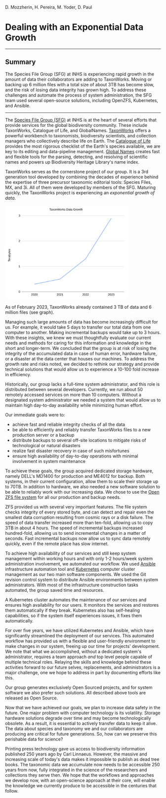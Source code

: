 D. Mozzherin, H. Pereira, M. Yoder, D. Paul

# Dealing with an Exponential Data Growth

-----

## Summary

The Species File Group (SFG) at INHS is experiencing rapid growth in the amount of data their collaborators are adding to TaxonWorks.
Moving or backing up 6 million files with a total size of about 3TB has become slow, and the risk of losing data integrity has grown high.
To address these challenges and automate the process of system administration, the SFG team used several open-source solutions, including OpenZFS, Kubernetes, and Ansible.

----

The [Species File Group (SFG)](https://speciesfilegroup.org/) at INHS is at the heart of several efforts that provide services for the global biodiversity community.  These include TaxonWorks, Catalogue of Life, and GlobalNames.
[TaxonWorks](https://taxonworks.org/) offers a powerful workbench to taxonomists, biodiversity scientists, and collection managers who collectively describe life on Earth. The [Catalogue of Life](https://www.catalogueoflife.org/) provides the most rigorous checklist of the Earth's species available, we are key to its editing and data-pipeline management.
[Global Names](https://globalnames.org/) creates fast and flexible tools for the parsing, detecting, and resolving of scientific names and powers up Biodiversity Heritage Library's name index.

TaxonWorks serves as the cornerstone project of our group. It is a 3rd generation tool developed by combining the decades of experience behind the expertise of three precursor taxonomic editorial tools: Species Files, MX, and 3i.
All of them were developed by members of the SFG.
Maturing quickly, the TaxonWorks project is experiencing an _exponential growth of data_.

<img src="./tw-data.png" alt="TaxonWorks Data Growth" width="400" />

As of February 2023, TaxonWorks already contained 3 TB of data and 6 million files (see graph).

Managing such large amounts of data has become increasingly difficult for us.
For example, it would take 5 days to transfer our total data from one computer to another. Making incremental backups would take up to 3 hours.
With these insights, we knew we must thoughtfully evaluate our current needs and methods for caring for this information and knowledge in the short and longer-term.
We concluded that the group is at risk of losing the integrity of the accumulated data in case of human error, hardware failure, or a disaster at the data center that houses our machines.
To address the growth rate and risks noted, we decided to rethink our strategy and provide technical solutions that would allow us to experience a 10-100 fold increase in efficiency.

Historically, our group lacks a full-time system administrator, and this role is distributed between several developers.
Currently, we run about 50 remotely accessed services on more than 10 computers.
Without a designated system administrator we needed a system that would allow us to maintain high day-to-day availability while minimizing human effort.

Our immediate goals were to:

- achieve fast and reliable integrity checks of all the data
- be able to efficiently and reliably transfer TaxonWorks files to a new production server or a backup
- distribute backups to several off-site locations to mitigate risks of technological or natural disasters
- realize fast disaster recovery in case of such misfortunes
- ensure high availability of day-to-day operations with minimal involvement in system maintenance

To achieve these goals, the group acquired dedicated storage hardware, namely DELL's MD1400 for production and ME4012 for backup.
Both systems, in their current configuration, allow them to scale their storage up to 70TB.
In addition to hardware, we also needed a new software solution to be able to reliably work with our increasing data.
We chose to use the [Open ZFS file system](https://openzfs.org/wiki/Main_Page) for all our production and backup needs.

ZFS provided us with several very important features.
The file system checks integrity of every stored byte, and can detect and repair even the smallest data corruption resulting from cosmic rays or a disk failure.
The speed of data transfer increased more than ten-fold, allowing us to copy 3TB in about 4 hours.
The speed of incremental backups increased hundred-fold, allowing us to send incremental changes in a matter of seconds.
Fast incremental backups now allow us to sync data remotely quickly, even if the remote place has slow internet.

To achieve high availability of our services and still keep system management within working hours and with only 1-2 hours/week system administration involvement, we automated our workflow.
We used [Ansible](https://www.ansible.com/) infrastructure automation tool and [Kubernetes](https://kubernetes.io/) computer cluster management as our two main software components.
We used the Git revision control system to distribute Ansible environments between system administrators.
With most of the infrastructure construction tasks automated, the group saved time and resources.

A Kubernetes cluster automates the maintenance of our services and ensures high availability for our users.
It monitors the services and restores them automatically if they break.
Kubernetes also has self-healing capabilities, so if the system itself experiences issues, it fixes them automatically.

For over five years, we have utilized Kubernetes and Ansible, which have significantly streamlined the deployment of our services.
This automated workflow has provided us with a flexible and user-friendly environment to make changes in our system, freeing up our time for projects' development.
We note that what we accomplished, without a dedicated system's administrator, requires a team approach _and_ top level people capable of multiple technical roles.
Relaying the skills and knowledge behind these activities forward to our future selves, replacements, and administrators is a major challenge, one we hope to address in part by documenting efforts like this.

Our group generates exclusively Open Sourced projects, and for system software we also prefer such solutions.
All described above tools are released as Open Source.

Now that we have achieved our goals, we plan to increase data safety in the future.
One major problem with computer technology is its volatility.
Storage hardware solutions degrade over time and may become technologically obsolete.
As a result, it is essential to actively transfer data to keep it alive.
The data about species and taxonomy we and our collaborators are producing are critical for future generations.
So, how can we preserve this perishable data for science?

Printing press technology gave us access to biodiversity information published 250 years ago by Carl Linnaeus.
However, the massive and increasing scale of today's data makes it impossible to publish as dead tree books.
The taxonomic data we accumulate now needs to be accessible 250 years from now, fully integrated in the science of the researchers and collections they serve then.
We hope that the workflows and approaches we develop now, with an open-science approach at their core, will enable the knowledge we currently produce to be accessible in the centuries that follow.

